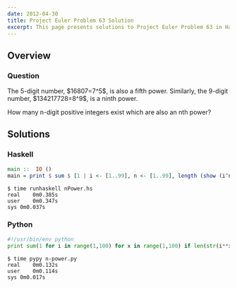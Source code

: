 ```yaml
---
date: 2012-04-30
title: Project Euler Problem 63 Solution
excerpt: This page presents solutions to Project Euler Problem 63 in Haskell and Python.
---
```



## Overview


### Question

<p>
The 5-digit number, $16807=7^5$, is also a fifth power. Similarly, the 9-digit number, $134217728=8^9$, is a ninth power.
</p>

<p>
How many n-digit positive integers exist which are also an nth power?
</p>






## Solutions

### Haskell

```haskell
main ::  IO ()
main = print $ sum $ [1 | i <- [1..99], n <- [1..99], length (show (i^n)) == n]
```


```
$ time runhaskell nPower.hs
real	0m0.385s
user	0m0.347s
sys	0m0.037s
```



### Python

```python
#!/usr/bin/env python
print sum(1 for i in range(1,100) for x in range(1,100) if len(str(i**x)) == x)
```


```
$ time pypy n-power.py
real	0m0.132s
user	0m0.114s
sys	0m0.017s
```


